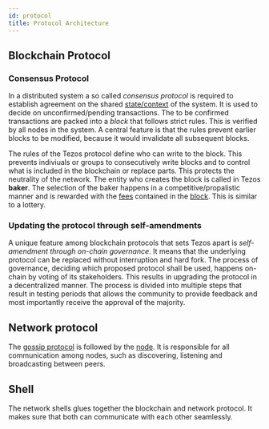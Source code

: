 ```yaml
---
id: protocol
title: Protocol Architecture
---
```



## Blockchain Protocol

### Consensus Protocol

In a distributed system a so called *consensus protocol* is required to establish agreement on the shared [state/context](context) of the system. It is used to decide on unconfirmed/pending transactions. The to be confirmed transactions are packed into a *block* that follows strict rules. This is verified by all nodes in the system. A central feature is that the rules prevent earlier blocks to be modified, because it would invalidate all subsequent blocks.

The rules of the Tezos protocol define who can write to the block. This prevents indiviuals or groups to consecutively write blocks and to control what is included in the blockchain or replace parts. This protects the neutrality of the network. The entity who creates the block is called in Tezos **baker**. The selection of the baker happens in a competitive/propalistic manner and is rewarded with the [fees](operations/gas-fees) contained in the [block](block). This is similar to a lottery. 


### Updating the protocol through self-amendments

A unique feature among blockchain protocols that sets Tezos apart is *self-amendment through on-chain governance*.
It means that the underlying protocol can be replaced without interruption and hard fork. The process of governance, deciding which proposed protocol shall be used, happens on-chain by voting of its stakeholders. This results in upgrading the protocol in a decentralized manner. The process is divided into multiple steps that result in testing periods that allows the community to provide feedback and most importantly receive the approval of the majority.

## Network protocol

The [gossip protocol](https://en.wikipedia.org/wiki/Gossip_protocol) is followed by the [node](node). It is responsible for all communication among nodes, such as discovering, listening and broadcasting between peers.

## Shell

The network shells glues together the blockchain and network protocol. It makes sure that both can communicate with each other seamlessly.